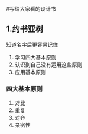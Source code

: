 #写给大家看的设计书
## 1.约书亚树
知道名字后更容易记住
1. 学习四大基本原则
2. 认识到自己没有运用这些原则
3. 应用基本原则
### 四大基本原则
1. 对比
2. 重复
3. 对齐
4. 亲密性
